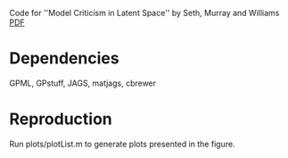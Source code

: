 Code for ''Model Criticism in Latent Space'' by Seth, Murray and Williams [PDF](https://arxiv.org/abs/1711.04674)

Dependencies
==========
GPML, GPstuff, JAGS, matjags, cbrewer

Reproduction
==========
Run plots/plotList.m to generate plots presented in the figure.
